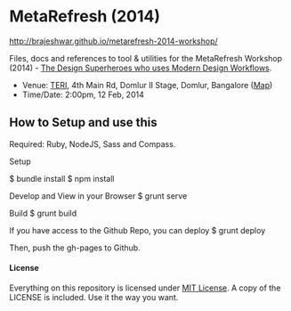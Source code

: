 # MetaRefresh (2014)

http://brajeshwar.github.io/metarefresh-2014-workshop/

Files, docs and references to tool & utilities for the MetaRefresh Workshop (2014) - [The Design Superheroes who uses Modern Design Workflows](https://metarefresh.in/2014/workshops#952-the-design-superheroes-who-uses-modern-design-work).

* Venue: [TERI](http://www.teriin.org), 4th Main Rd, Domlur II Stage, Domlur, Bangalore ([Map](http://goo.gl/maps/E7Pfj))
* Time/Date: 2:00pm, 12 Feb, 2014

## How to Setup and use this

Required: Ruby, NodeJS, Sass and Compass.

Setup

$ bundle install
$ npm install

Develop and View in your Browser
$ grunt serve

Build
$ grunt build

If you have access to the Github Repo, you can deploy
$ grunt deploy

Then, push the gh-pages to Github.

#### License

Everything on this repository is licensed under [MIT License](http://opensource.org/licenses/MIT). A copy of the LICENSE is included. Use it the way you want.